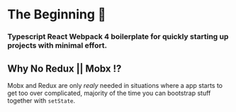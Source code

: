 # The Beginning 🏁
### Typescript React Webpack 4 boilerplate for quickly starting up projects with minimal effort.

## Why No Redux || Mobx !? 
Mobx and Redux are only _realy_ needed in situations where a app starts to get too over complicated, majority of the time you can bootstrap stuff together with `setState`.


